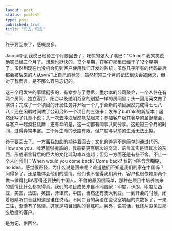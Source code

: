 ```yaml
--- 
layout: post
status: publish
type: post
published: true
title: "归去，归去"
---
```

终于要回来了，感概良多。
 
Jacqui听到我说已经待三个月要回去了，吃惊的张大了嘴巴：“Oh no!” 我笑笑说确实已经三个月了。想想也挺快的，12个星期，在客户那里已经干了12个星期了，虽然到现在也没机会见到客户使用我们开发的系统，虽然几乎所有的代码最后都会被后来的人从svn打上自己的标签，虽然短短三个月的记忆很快会被磨灭，但对于我而言，是不那么容易忘记的。
 
这三个月发生的事情挺多的，有幸参与了悉尼，墨尔本的公司聚会，一个人住在有两个房间、独立客厅、阳台以及透明浴室的别墅一样的房间里；头一回用英文做了演讲；完成了一个项目的开发任务并开始一个几乎全新的项目居然完成得七七八八；还在闲暇时间做了公司另外一个项目的三张卡；发布了buffalo的新版本；居然还写了几章小说；头一次去冲浪居然能站起来；参加客户极其奢华的圣诞聚会，与客户一起疯狂跳舞；更有幸的是，这一切都有同事共同分享。这短短三个月的时间，过得异常丰富。三个月生命的长度有限，但广度与以前的生活无法比拟。
 
终于要回去了。一方面我如此的期待着回去：文化的差异不是简单的通过代码、How are you、啤酒能够掩盖的，我需要更高层次的交流，语言其实是很其次的东西，形成语言背后的巨大的文化鸿沟难以逾越；但另一方面还是有些不舍。不止一个人问我们：When would you come back? Come back? 我的回答含含糊糊，no idea。感觉很奇怪，为什么说是回来呢？难道他们不知道我们的家在中国吗？问得多了，还是能体会他们的感情，他们也不舍得我们离开，客户也很依赖那两个做卡做得比BA写得还要快的中国人。不舍的原因很简单，那种在项目中培养初来的感情比什么都来得真。我们的项目成员来自不同国家：印度，伊朗，印度尼西亚，美国，法国，英国，菲律宾，中国，当然还有澳大利亚。一到开会的时候，闭着眼睛听口音就知道是谁在说话。不同口音的英语在会议室响起的次数多了，一来二往，渐渐有了感情。这就是项目团队的锤炼吧。另外，说实话，我还从没见过那么敏捷的客户。

是为记，供回忆。
